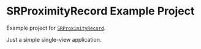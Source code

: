 # SRProximityRecord Example Project

Example project for [`SRProximityRecord`](https://github.com/steve228uk/SRProximityRecord).

Just a simple single-view application.
